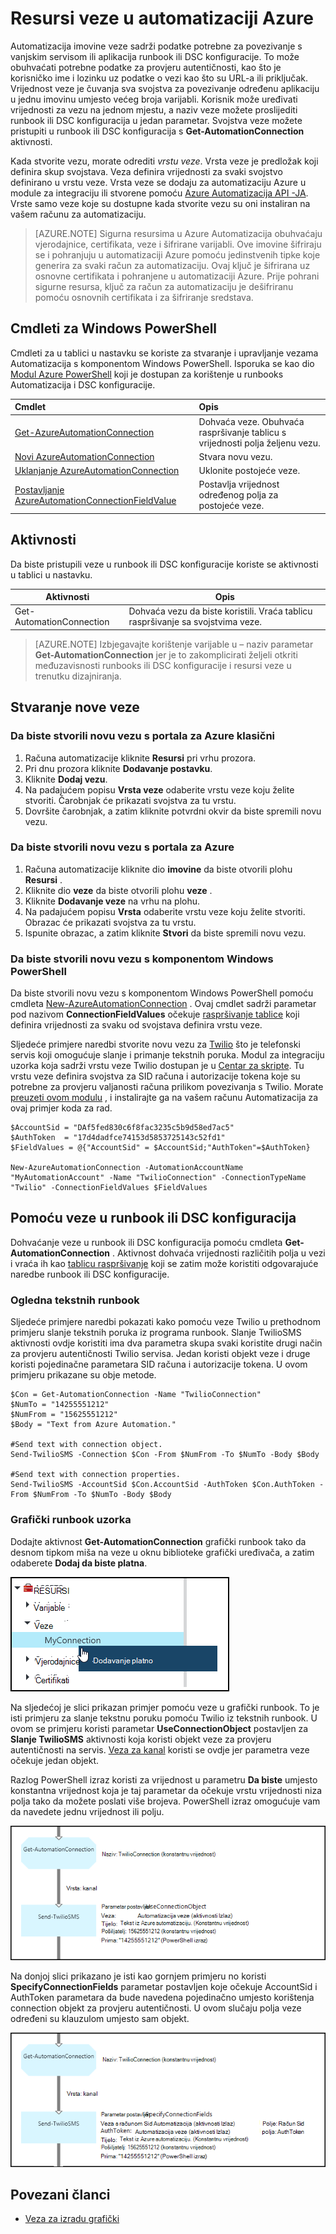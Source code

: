 <properties 
   pageTitle="Resursi veze u automatizaciji Azure | Microsoft Azure"
   description="Resursi veze u automatizaciji Azure sadrže podatke potrebne za povezivanje s vanjskim servisom ili aplikacija iz runbook ili DSC konfiguracije. U ovom se članku objašnjava detalje o vezama i kako raditi s njima u tekstnih i grafičke za izradu."
   services="automation"
   documentationCenter=""
   authors="bwren"
   manager="stevenka"
   editor="tysonn" />
<tags 
   ms.service="automation"
   ms.devlang="na"
   ms.topic="article"
   ms.tgt_pltfrm="na"
   ms.workload="infrastructure-services"
   ms.date="01/27/2016"
   ms.author="bwren" />

# <a name="connection-assets-in-azure-automation"></a>Resursi veze u automatizaciji Azure

Automatizacija imovine veze sadrži podatke potrebne za povezivanje s vanjskim servisom ili aplikacija runbook ili DSC konfiguracije. To može obuhvaćati potrebne podatke za provjeru autentičnosti, kao što je korisničko ime i lozinku uz podatke o vezi kao što su URL-a ili priključak. Vrijednost veze je čuvanja sva svojstva za povezivanje određenu aplikaciju u jednu imovinu umjesto većeg broja varijabli. Korisnik može uređivati vrijednosti za vezu na jednom mjestu, a naziv veze možete proslijediti runbook ili DSC konfiguracija u jedan parametar. Svojstva veze možete pristupiti u runbook ili DSC konfiguracija s **Get-AutomationConnection** aktivnosti.

Kada stvorite vezu, morate odrediti *vrstu veze*. Vrsta veze je predložak koji definira skup svojstava. Veza definira vrijednosti za svaki svojstvo definirano u vrstu veze. Vrsta veze se dodaju za automatizaciju Azure u module za integraciju ili stvorene pomoću [Azure Automatizacija API -JA](http://msdn.microsoft.com/library/azure/mt163818.aspx). Vrste samo veze koje su dostupne kada stvorite vezu su oni instaliran na vašem računu za automatizaciju.

>[AZURE.NOTE] Sigurna resursima u Azure Automatizacija obuhvaćaju vjerodajnice, certifikata, veze i šifrirane varijabli. Ove imovine šifriraju se i pohranjuju u automatizaciji Azure pomoću jedinstvenih tipke koje generira za svaki račun za automatizaciju. Ovaj ključ je šifrirana uz osnovne certifikata i pohranjene u automatizaciji Azure. Prije pohrani sigurne resursa, ključ za račun za automatizaciju je dešifriranu pomoću osnovnih certifikata i za šifriranje sredstava.

## <a name="windows-powershell-cmdlets"></a>Cmdleti za Windows PowerShell

Cmdleti za u tablici u nastavku se koriste za stvaranje i upravljanje vezama Automatizacija s komponentom Windows PowerShell. Isporuka se kao dio [Modul Azure PowerShell](../powershell-install-configure.md) koji je dostupan za korištenje u runbooks Automatizacija i DSC konfiguracije.

|Cmdlet|Opis|
|:---|:---|
|[Get-AzureAutomationConnection](http://msdn.microsoft.com/library/dn921828.aspx)|Dohvaća veze. Obuhvaća raspršivanje tablicu s vrijednosti polja željenu vezu.|
|[Novi AzureAutomationConnection](http://msdn.microsoft.com/library/dn921825.aspx)|Stvara novu vezu.|
|[Uklanjanje AzureAutomationConnection](http://msdn.microsoft.com/library/dn921827.aspx)|Uklonite postojeće veze.|
|[Postavljanje AzureAutomationConnectionFieldValue](http://msdn.microsoft.com/library/dn921826.aspx)|Postavlja vrijednost određenog polja za postojeće veze.|

## <a name="activities"></a>Aktivnosti

Da biste pristupili veze u runbook ili DSC konfiguracije koriste se aktivnosti u tablici u nastavku.

|Aktivnosti|Opis|
|---|---|
|Get-AutomationConnection|Dohvaća vezu da biste koristili. Vraća tablicu raspršivanje sa svojstvima veze.|

>[AZURE.NOTE] Izbjegavajte korištenje varijable u – naziv parametar **Get-AutomationConnection** jer je to zakomplicirati željeli otkriti međuzavisnosti runbooks ili DSC konfiguracije i resursi veze u trenutku dizajniranja.

## <a name="creating-a-new-connection"></a>Stvaranje nove veze

### <a name="to-create-a-new-connection-with-the-azure-classic-portal"></a>Da biste stvorili novu vezu s portala za Azure klasični

1. Računa automatizacije kliknite **Resursi** pri vrhu prozora.
1. Pri dnu prozora kliknite **Dodavanje postavku**.
1. Kliknite **Dodaj vezu**.
2. Na padajućem popisu **Vrsta veze** odaberite vrstu veze koju želite stvoriti.  Čarobnjak će prikazati svojstva za tu vrstu.
1. Dovršite čarobnjak, a zatim kliknite potvrdni okvir da biste spremili novu vezu.


### <a name="to-create-a-new-connection-with-the-azure-portal"></a>Da biste stvorili novu vezu s portala za Azure

1. Računa automatizacije kliknite dio **imovine** da biste otvorili plohu **Resursi** .
1. Kliknite dio **veze** da biste otvorili plohu **veze** .
1. Kliknite **Dodavanje veze** na vrhu na plohu.
2. Na padajućem popisu **Vrsta** odaberite vrstu veze koju želite stvoriti. Obrazac će prikazati svojstva za tu vrstu.
1. Ispunite obrazac, a zatim kliknite **Stvori** da biste spremili novu vezu.



### <a name="to-create-a-new-connection-with-windows-powershell"></a>Da biste stvorili novu vezu s komponentom Windows PowerShell

Da biste stvorili novu vezu s komponentom Windows PowerShell pomoću cmdleta [New-AzureAutomationConnection](http://msdn.microsoft.com/library/dn921825.aspx) . Ovaj cmdlet sadrži parametar pod nazivom **ConnectionFieldValues** očekuje [raspršivanje tablice](http://technet.microsoft.com/library/hh847780.aspx) koji definira vrijednosti za svaku od svojstava definira vrstu veze.


Sljedeće primjere naredbi stvorite novu vezu za [Twilio](http://www.twilio.com) što je telefonski servis koji omogućuje slanje i primanje tekstnih poruka.  Modul za integraciju uzorka koja sadrži vrstu veze Twilio dostupan je u [Centar za skripte](http://gallery.technet.microsoft.com/scriptcenter/Twilio-PowerShell-Module-8a8bfef8).  Tu vrstu veze definira svojstva za SID računa i autorizacije tokena koje su potrebne za provjeru valjanosti računa prilikom povezivanja s Twilio.  Morate [preuzeti ovom modulu](http://gallery.technet.microsoft.com/scriptcenter/Twilio-PowerShell-Module-8a8bfef8) , i instalirajte ga na vašem računu Automatizacija za ovaj primjer koda za rad.

    $AccountSid = "DAf5fed830c6f8fac3235c5b9d58ed7ac5"
    $AuthToken  = "17d4dadfce74153d5853725143c52fd1"
    $FieldValues = @{"AccountSid" = $AccountSid;"AuthToken"=$AuthToken}

    New-AzureAutomationConnection -AutomationAccountName "MyAutomationAccount" -Name "TwilioConnection" -ConnectionTypeName "Twilio" -ConnectionFieldValues $FieldValues


## <a name="using-a-connection-in-a-runbook-or-dsc-configuration"></a>Pomoću veze u runbook ili DSC konfiguracija

Dohvaćanje veze u runbook ili DSC konfiguracija pomoću cmdleta **Get-AutomationConnection** .  Aktivnost dohvaća vrijednosti različitih polja u vezi i vraća ih kao [tablicu raspršivanje](http://go.microsoft.com/fwlink/?LinkID=324844) koji se zatim može koristiti odgovarajuće naredbe runbook ili DSC konfiguracije.

### <a name="textual-runbook-sample"></a>Ogledna tekstnih runbook
Sljedeće primjere naredbi pokazati kako pomoću veze Twilio u prethodnom primjeru slanje tekstnih poruka iz programa runbook.  Slanje TwilioSMS aktivnosti ovdje koristiti ima dva parametra skupa svaki koristite drugi način za provjeru autentičnosti Twilio servisa.  Jedan koristi objekt veze i druge koristi pojedinačne parametara SID računa i autorizacije tokena.  U ovom primjeru prikazane su obje metode.

    $Con = Get-AutomationConnection -Name "TwilioConnection"
    $NumTo = "14255551212"
    $NumFrom = "15625551212"
    $Body = "Text from Azure Automation."

    #Send text with connection object.
    Send-TwilioSMS -Connection $Con -From $NumFrom -To $NumTo -Body $Body

    #Send text with connection properties.
    Send-TwilioSMS -AccountSid $Con.AccountSid -AuthToken $Con.AuthToken -From $NumFrom -To $NumTo -Body $Body

### <a name="graphical-runbook-samples"></a>Grafički runbook uzorka

Dodajte aktivnost **Get-AutomationConnection** grafički runbook tako da desnom tipkom miša na veze u oknu biblioteke grafički uređivača, a zatim odaberete **Dodaj da biste platna**.

![](media/automation-connections/connection-add-canvas.png)

Na sljedećoj je slici prikazan primjer pomoću veze u grafički runbook.  To je isti primjeru za slanje tekstnu poruku pomoću Twilio iz tekstnih runbook.  U ovom se primjeru koristi parametar **UseConnectionObject** postavljen za **Slanje TwilioSMS** aktivnosti koja koristi objekt veze za provjeru autentičnosti na servis.  [Veza za kanal](automation-graphical-authoring-intro.md#links-and-workflow) koristi se ovdje jer parametra veze očekuje jedan objekt.

Razlog PowerShell izraz koristi za vrijednost u parametru **Da biste** umjesto konstantna vrijednost koja je taj parametar da očekuje vrstu vrijednosti niza polja tako da možete poslati više brojeva.  PowerShell izraz omogućuje vam da navedete jednu vrijednost ili polju.

![](media/automation-connections/get-connection-object.png)

Na donjoj slici prikazano je isti kao gornjem primjeru no koristi **SpecifyConnectionFields** parametar postavljen koje očekuje AccountSid i AuthToken parametara da bude navedena pojedinačno umjesto korištenja connection objekt za provjeru autentičnosti.  U ovom slučaju polja veze određeni su klauzulom umjesto sam objekt.  

![](media/automation-connections/get-connection-properties.png)



## <a name="related-articles"></a>Povezani članci

- [Veza za izradu grafički](automation-graphical-authoring-intro.md#links-and-workflow)
 
